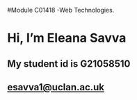 #Module C01418 -Web Technologies.
# Hi, I’m Eleana Savva
## My student id is G21058510
## esavva1@uclan.ac.uk



